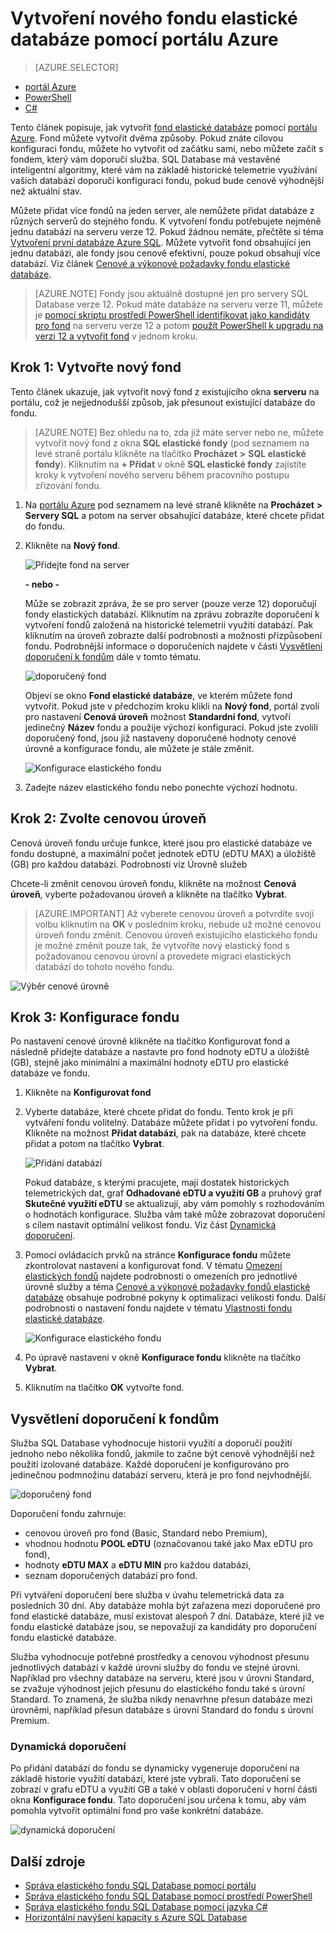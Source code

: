 <properties
    pageTitle="Vytvoření nového elastického fondu pomocí portálu Azure | Microsoft Azure"
    description="Jak přidat škálovatelný fond elastické databáze do konfigurace vaší databáze SQL pro snazší administraci a sdílení prostředků mezi mnoha databázemi."
    keywords="škálovatelná databáze, konfigurace databáze"
    services="sql-database"
    documentationCenter=""
    authors="ninarn"
    manager="jhubbard"
    editor=""/>

<tags
    ms.service="sql-database"
    ms.devlang="NA"
    ms.date="07/20/2016"
    ms.author="ninarn"
    ms.workload="data-management"
    ms.topic="get-started-article"
    ms.tgt_pltfrm="NA"/>


# Vytvoření nového fondu elastické databáze pomocí portálu Azure

> [AZURE.SELECTOR]
- [portál Azure](sql-database-elastic-pool-create-portal.md)
- [PowerShell](sql-database-elastic-pool-create-powershell.md)
- [C#](sql-database-elastic-pool-create-csharp.md)

Tento článek popisuje, jak vytvořit [fond elastické databáze](sql-database-elastic-pool.md) pomocí [portálu Azure](https://portal.azure.com/). Fond můžete vytvořit dvěma způsoby. Pokud znáte cílovou konfiguraci fondu, můžete ho vytvořit od začátku sami, nebo můžete začít s fondem, který vám doporučí služba. SQL Database má vestavěné inteligentní algoritmy, které vám na základě historické telemetrie využívání vašich databází doporučí konfiguraci fondu, pokud bude cenově výhodnější než aktuální stav.

Můžete přidat více fondů na jeden server, ale nemůžete přidat databáze z různých serverů do stejného fondu. K vytvoření fondu potřebujete nejméně jednu databázi na serveru verze 12. Pokud žádnou nemáte, přečtěte si téma [Vytvoření první databáze Azure SQL](sql-database-get-started.md). Můžete vytvořit fond obsahující jen jednu databázi, ale fondy jsou cenově efektivní, pouze pokud obsahují více databází. Viz článek [Cenové a výkonové požadavky fondu elastické databáze](sql-database-elastic-pool-guidance.md).

> [AZURE.NOTE] Fondy jsou aktuálně dostupné jen pro servery SQL Database verze 12. Pokud máte databáze na serveru verze 11, můžete je [pomocí skriptu prostředí PowerShell identifikovat jako kandidáty pro fond](sql-database-elastic-pool-database-assessment-powershell.md) na serveru verze 12 a potom [použít PowerShell k upgradu na verzi 12 a vytvořit fond](sql-database-upgrade-server-powershell.md) v jednom kroku.

## Krok 1: Vytvořte nový fond

Tento článek ukazuje, jak vytvořit nový fond z existujícího okna **serveru** na portálu, což je nejjednodušší způsob, jak přesunout existující databáze do fondu. 

> [AZURE.NOTE] Bez ohledu na to, zda již máte server nebo ne, můžete vytvořit nový fond z okna **SQL elastické fondy** (pod seznamem na levé straně portálu klikněte na tlačítko **Procházet** **>** **SQL elastické fondy**). Kliknutím na **+ Přidat** v okně **SQL elastické fondy** zajistíte kroky k vytvoření nového serveru během pracovního postupu zřizování fondu.

1. Na [portálu Azure](http://portal.azure.com/) pod seznamem na levé straně klikněte na **Procházet** **>** **Servery SQL** a potom na server obsahující databáze, které chcete přidat do fondu.
2. Klikněte na **Nový fond**.

    ![Přidejte fond na server](./media/sql-database-elastic-pool-create-portal/new-pool.png)

    **- nebo -**

    Může se zobrazit zpráva, že se pro server (pouze verze 12) doporučují fondy elastických databází. Kliknutím na zprávu zobrazíte doporučení k vytvoření fondů založená na historické telemetrii využití databází. Pak kliknutím na úroveň zobrazte další podrobnosti a možnosti přizpůsobení fondu. Podrobnější informace o doporučeních najdete v části [Vysvětlení doporučení k fondům](#understand-pool-recommendations) dále v tomto tématu.

    ![doporučený fond](./media/sql-database-elastic-pool-create-portal/recommended-pool.png)

    Objeví se okno **Fond elastické databáze**, ve kterém můžete fond vytvořit. Pokud jste v předchozím kroku klikli na **Nový fond**, portál zvolí pro nastavení **Cenová úroveň** možnost **Standardní fond**, vytvoří jedinečný **Název** fondu a použije výchozí konfiguraci. Pokud jste zvolili doporučený fond, jsou již nastaveny doporučené hodnoty cenové úrovně a konfigurace fondu, ale můžete je stále změnit.

    ![Konfigurace elastického fondu](./media/sql-database-elastic-pool-create-portal/configure-elastic-pool.png)

3. Zadejte název elastického fondu nebo ponechte výchozí hodnotu.

## Krok 2: Zvolte cenovou úroveň

Cenová úroveň fondu určuje funkce, které jsou pro elastické databáze ve fondu dostupné, a maximální počet jednotek eDTU (eDTU MAX) a úložiště (GB) pro každou databázi. Podrobnosti viz Úrovně služeb

Chcete-li změnit cenovou úroveň fondu, klikněte na možnost **Cenová úroveň**, vyberte požadovanou úroveň a klikněte na tlačítko **Vybrat**.

> [AZURE.IMPORTANT] Až vyberete cenovou úroveň a potvrdíte svoji volbu kliknutím na **OK** v posledním kroku, nebude už možné cenovou úroveň fondu změnit. Cenovou úroveň existujícího elastického fondu je možné změnit pouze tak, že vytvoříte nový elastický fond s požadovanou cenovou úrovní a provedete migraci elastických databází do tohoto nového fondu.

![Výběr cenové úrovně](./media/sql-database-elastic-pool-create-portal/pricing-tier.png)

## Krok 3: Konfigurace fondu

Po nastavení cenové úrovně klikněte na tlačítko Konfigurovat fond a následně přidejte databáze a nastavte pro fond hodnoty eDTU a úložiště (GB), stejně jako minimální a maximální hodnoty eDTU pro elastické databáze ve fondu.

1. Klikněte na **Konfigurovat fond**
2. Vyberte databáze, které chcete přidat do fondu. Tento krok je při vytváření fondu volitelný. Databáze můžete přidat i po vytvoření fondu.
    Klikněte na možnost **Přidat databázi**, pak na databáze, které chcete přidat a potom na tlačítko **Vybrat**.

    ![Přidání databází](./media/sql-database-elastic-pool-create-portal/add-databases.png)

    Pokud databáze, s kterými pracujete, mají dostatek historických telemetrických dat, graf **Odhadované eDTU a využití GB** a pruhový graf **Skutečné využití eDTU** se aktualizují, aby vám pomohly s rozhodováním o hodnotách konfigurace. Služba vám také může zobrazovat doporučení s cílem nastavit optimální velikost fondu. Viz část [Dynamická doporučení](#dynamic-recommendations).

3. Pomocí ovládacích prvků na stránce **Konfigurace fondu** můžete zkontrolovat nastavení a konfigurovat fond. V tématu [Omezení elastických fondů](sql-database-elastic-pool.md#edtu-and-storage-limits-for-elastic-pools-and-elastic-databases) najdete podrobnosti o omezeních pro jednotlivé úrovně služby a téma [Cenové a výkonové požadavky fondů elastické databáze](sql-database-elastic-pool-guidance.md) obsahuje podrobné pokyny k optimalizaci velikosti fondu. Další podrobnosti o nastavení fondu najdete v tématu [Vlastnosti fondu elastické databáze](sql-database-elastic-pool.md#elastic-database-pool-properties).

    ![Konfigurace elastického fondu](./media/sql-database-elastic-pool-create-portal/configure-performance.png)

4. Po úpravě nastavení v okně **Konfigurace fondu** klikněte na tlačítko **Vybrat**.
5. Kliknutím na tlačítko **OK** vytvořte fond.


## Vysvětlení doporučení k fondům

Služba SQL Database vyhodnocuje historii využití a doporučí použití jednoho nebo několika fondů, jakmile to začne být cenově výhodnější než použití izolované databáze. Každé doporučení je konfigurováno pro jedinečnou podmnožinu databází serveru, která je pro fond nejvhodnější.

![doporučený fond](./media/sql-database-elastic-pool-create-portal/recommended-pool.png)  

Doporučení fondu zahrnuje:

- cenovou úroveň pro fond (Basic, Standard nebo Premium),
- vhodnou hodnotu **POOL eDTU** (označovanou také jako Max eDTU pro fond),
- hodnoty **eDTU MAX** a **eDTU MIN** pro každou databázi,
- seznam doporučených databází pro fond.

Při vytváření doporučení bere služba v úvahu telemetrická data za posledních 30 dní. Aby databáze mohla být zařazena mezi doporučené pro fond elastické databáze, musí existovat alespoň 7 dní. Databáze, které již ve fondu elastické databáze jsou, se nepovažují za kandidáty pro doporučení fondu elastické databáze.

Služba vyhodnocuje potřebné prostředky a cenovou výhodnost přesunu jednotlivých databází v každé úrovni služby do fondu ve stejné úrovni. Například pro všechny databáze na serveru, které jsou v úrovni Standard, se zvažuje výhodnost jejich přesunu do elastického fondu také s úrovní Standard. To znamená, že služba nikdy nenavrhne přesun databáze mezi úrovněmi, například přesun databáze s úrovní Standard do fondu s úrovní Premium.

### Dynamická doporučení

Po přidání databází do fondu se dynamicky vygeneruje doporučení na základě historie využití databází, které jste vybrali. Tato doporučení se zobrazí v grafu eDTU a využití GB a také v oblasti doporučení v horní části okna **Konfigurace fondu**. Tato doporučení jsou určena k tomu, aby vám pomohla vytvořit optimální fond pro vaše konkrétní databáze.

![dynamická doporučení](./media/sql-database-elastic-pool-create-portal/dynamic-recommendation.png)

## Další zdroje

- [Správa elastického fondu SQL Database pomocí portálu](sql-database-elastic-pool-manage-portal.md)
- [Správa elastického fondu SQL Database pomocí prostředí PowerShell](sql-database-elastic-pool-manage-powershell.md)
- [Správa elastického fondu SQL Database pomocí jazyka C#](sql-database-elastic-pool-manage-csharp.md)
- [Horizontální navýšení kapacity s Azure SQL Database](sql-database-elastic-scale-introduction.md) 




<!--HONumber=Aug16_HO4-->


